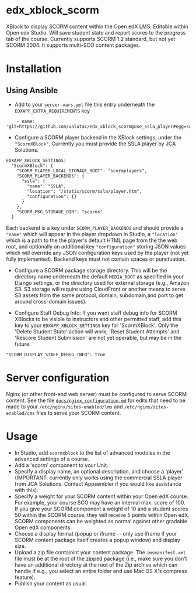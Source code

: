 edx_xblock_scorm
=========================

XBlock to display SCORM content within the Open edX LMS.  Editable within Open edx Studio. Will save student state and report scores to the progress tab of the course.
Currently supports SCORM 1.2 standard, but not yet SCORM 2004.  It supports multi-SCO content packages.  


# Installation

## Using Ansible

* Add to your `server-vars.yml` file this entry underneath the `EDXAPP_EXTRA_REQUIREMENTS` key
    
```
    - name: 'git+https://github.com/valutac/edx_xblock_scorm@use_ssla_player#egg=scormxblock'
```

* Configure a SCORM player backend in the XBlock settings, under the `"ScormXBlock"`.  Currently you must provide the SSLA player by JCA Solutions. 

```
EDXAPP_XBLOCK_SETTINGS:
  "ScormXBlock": {
    "SCORM_PLAYER_LOCAL_STORAGE_ROOT": "scormplayers",
    "SCORM_PLAYER_BACKENDS": {
      "ssla": {
        "name": "SSLA",
        "location": "/static/scorm/ssla/player.htm",
        "configuration": {}
      }
    },
    "SCORM_PKG_STORAGE_DIR": "scorms"
  }
```

Each backend is a key under `SCORM_PLAYER_BACKENDS` and should provide a `"name"` which will appear in the player dropdown in Studio, a `"location"` which is a path to the the player's default HTML page from the the web root, and optionally an additional key `"configuration"` storing JSON values which will override any JSON configuration keys used by the player (not yet fully implemented). Backend keys must not contain spaces or punctuation.

* Configure a SCORM package storage directory.  This will be the directory name underneath the default `MEDIA_ROOT` as specified in your Django settings, or the directory used for external storage (e.g., Amazon S3.  S3 storage will require using CloudFront or another means to serve S3 assets from the same protocol, domain, subdomain,and port to get around cross-domain issues).

* Configure Staff Debug Info: If you want staff debug info for SCORM XBlocks to be visible to instructors and other permitted staff, add this key to your `EDXAPP_XBLOCK_SETTINGS` key for 'ScormXBlock'.  Only the 'Delete Student State' action will work; 'Reset Student Attempts' and 'Rescore Student Submission' are not yet operable, but may be in the future.

```    
"SCORM_DISPLAY_STAFF_DEBUG_INFO": true
```


# Server configuration

Nginx (or other front-end web server) must be configured to serve SCORM content. See the file [`docs/nginx_configuration.md`](docs/nginx_configuration.md) for edits that need to be made to your `/etc/nginx/sites-enabled/lms` and `/etc/nginx/sites-enabled/cms` files to serve your SCORM content.

# Usage
* In Studio, add `scormxblock` to the list of advanced modules in the advanced settings of a course.
* Add a 'scorm' component to your Unit. 
* Specify a display name, an optional description, and choose a 'player' (IMPORTANT: currently only works using the commercial SSLA player from JCA Solutions.  Contact Appsembler if you would like assistance with this).  
* Specify a weight for your SCORM content within your Open edX course.  For example, your course SCO may have an internal max. score of 100.  If you give your SCORM component a weight of 10 and a student scores 50 within the SCORM course, they will receive 5 points within Open edX.  SCORM components can be weighted as normal against other gradable Open edX components.
* Choose a display format (popup or iframe -- only use iframe if your SCORM content package itself creates a popup window) and display size.   
* Upload a zip file containint your content package.  The `imsmanifest.xml` file must be at the root of the zipped package (i.e., make sure you don't have an additional directory at the root of the Zip archive which can handle if e.g., you select an entire folder and use Mac OS X's compress feature).
* Publish your content as usual.



